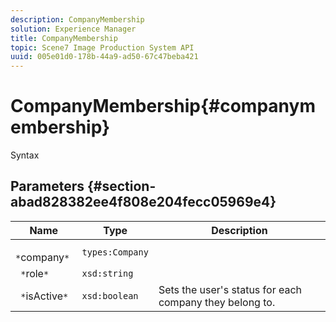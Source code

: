 ```yaml
---
description: CompanyMembership
solution: Experience Manager
title: CompanyMembership
topic: Scene7 Image Production System API
uuid: 005e01d0-178b-44a9-ad50-67c47beba421
---
```


# CompanyMembership{#companymembership}

 Syntax 

## Parameters {#section-abad828382ee4f808e204fecc05969e4}

|  Name  | Type  | Description  |
|---|---|---|
|  ` *`company`*`  | `types:Company`  | |
|  ` *`role`*`  | `xsd:string`  | |
|  ` *`isActive`*`  | `xsd:boolean`  | Sets the user's status for each company they belong to.  |

